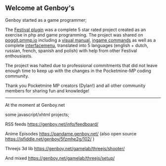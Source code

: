 ## Welcome at Genboy's
Genboy started as a game programmer;

The [Festival plugin](https://github.com/genboy/Festival) was a complete 5 star rated project created as an exercise in php and game programming. The project was shared on [poggit.pmmp.io]([https://poggit.pmmp.io](https://poggit.pmmp.io/p/Festival)) including a [visual manual](https://camo.githubusercontent.com/71c79417556cce34029bd198fa19c7f83d8748da4ef0af5aff6ed55fccdbf13c/68747470733a2f2f67656e626f792e6e65742f6d696e6563726166742f77702d636f6e74656e742f75706c6f6164732f323032302f30312f666573746976616c5f75736167655f76322e312e322e706e67), [ingame commands](https://github.com/genboy/Festival#festival-manager-menu) as well as a complete [interfacemenu](https://github.com/genboy/Festival#festival-menu), translated into 5 languages (english + dutch, russian, french, spanish and polish) with help from other Festival enthousiasts.

The project was halted due to professional commitments that did not leave enough time to keep up with the changes in the Pocketmine-MP coding community.

Thank you Pocketmine MP creators (Dylan!) and all other community members for sharing fun and knowledge!

---

At the moment at Genboy.net
 
some javascript/xhtml projects;

RSS feeds https://genboy.net/info/feedboard/

Anime Episodes https://pandame.genboy.net/
(also open source https://jsfiddle.net/genboy/5fzmhe2g/102/ )

Threejs 3d lib https://genboy.net/gamelab/threejs/shooter/

And mixed https://genboy.net/gamelab/threejs/setup/
